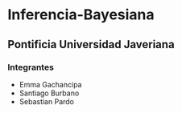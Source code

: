 # Inferencia-Bayesiana
## Pontificia Universidad Javeriana

### Integrantes
- Emma Gachancipa
- Santiago Burbano
- Sebastian Pardo